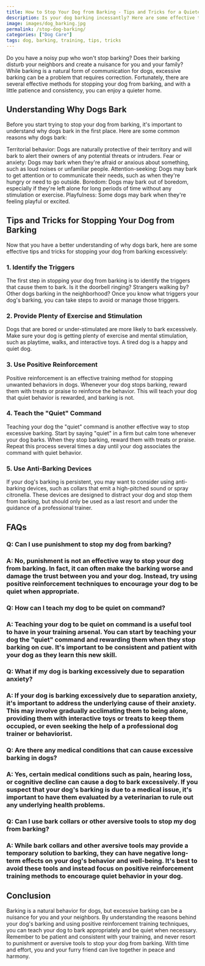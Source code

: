 ```yaml
---
title: How to Stop Your Dog from Barking - Tips and Tricks for a Quieter Home
description: Is your dog barking incessantly? Here are some effective tips and tricks to help you stop your dog from barking and achieve a quieter home.
image: images/dog_barking.jpg
permalink: /stop-dog-barking/
categories: ["Dog Care"]
tags: dog, barking, training, tips, tricks
---
```


Do you have a noisy pup who won't stop barking? Does their barking disturb your neighbors and create a nuisance for you and your family? While barking is a natural form of communication for dogs, excessive barking can be a problem that requires correction. Fortunately, there are several effective methods for stopping your dog from barking, and with a little patience and consistency, you can enjoy a quieter home.

## Understanding Why Dogs Bark

Before you start trying to stop your dog from barking, it's important to understand why dogs bark in the first place. Here are some common reasons why dogs bark:

Territorial behavior: Dogs are naturally protective of their territory and will bark to alert their owners of any potential threats or intruders.
Fear or anxiety: Dogs may bark when they're afraid or anxious about something, such as loud noises or unfamiliar people.
Attention-seeking: Dogs may bark to get attention or to communicate their needs, such as when they're hungry or need to go outside.
Boredom: Dogs may bark out of boredom, especially if they're left alone for long periods of time without any stimulation or exercise.
Playfulness: Some dogs may bark when they're feeling playful or excited.

## Tips and Tricks for Stopping Your Dog from Barking

Now that you have a better understanding of why dogs bark, here are some effective tips and tricks for stopping your dog from barking excessively:

### 1. Identify the Triggers
The first step in stopping your dog from barking is to identify the triggers that cause them to bark. Is it the doorbell ringing? Strangers walking by? Other dogs barking in the neighborhood? Once you know what triggers your dog's barking, you can take steps to avoid or manage those triggers.

### 2. Provide Plenty of Exercise and Stimulation
Dogs that are bored or under-stimulated are more likely to bark excessively. Make sure your dog is getting plenty of exercise and mental stimulation, such as playtime, walks, and interactive toys. A tired dog is a happy and quiet dog.

### 3. Use Positive Reinforcement
Positive reinforcement is an effective training method for stopping unwanted behaviors in dogs. Whenever your dog stops barking, reward them with treats or praise to reinforce the behavior. This will teach your dog that quiet behavior is rewarded, and barking is not.

### 4. Teach the "Quiet" Command
Teaching your dog the "quiet" command is another effective way to stop excessive barking. Start by saying "quiet" in a firm but calm tone whenever your dog barks. When they stop barking, reward them with treats or praise. Repeat this process several times a day until your dog associates the command with quiet behavior.

### 5. Use Anti-Barking Devices
If your dog's barking is persistent, you may want to consider using anti-barking devices, such as collars that emit a high-pitched sound or spray citronella. These devices are designed to distract your dog and stop them from barking, but should only be used as a last resort and under the guidance of a professional trainer.

## FAQs

### Q: Can I use punishment to stop my dog from barking?
### A: No, punishment is not an effective way to stop your dog from barking. In fact, it can often make the barking worse and damage the trust between you and your dog. Instead, try using positive reinforcement techniques to encourage your dog to be quiet when appropriate.

### Q: How can I teach my dog to be quiet on command?
### A: Teaching your dog to be quiet on command is a useful tool to have in your training arsenal. You can start by teaching your dog the "quiet" command and rewarding them when they stop barking on cue. It's important to be consistent and patient with your dog as they learn this new skill.

### Q: What if my dog is barking excessively due to separation anxiety?
### A: If your dog is barking excessively due to separation anxiety, it's important to address the underlying cause of their anxiety. This may involve gradually acclimating them to being alone, providing them with interactive toys or treats to keep them occupied, or even seeking the help of a professional dog trainer or behaviorist.

### Q: Are there any medical conditions that can cause excessive barking in dogs?
### A: Yes, certain medical conditions such as pain, hearing loss, or cognitive decline can cause a dog to bark excessively. If you suspect that your dog's barking is due to a medical issue, it's important to have them evaluated by a veterinarian to rule out any underlying health problems.

### Q: Can I use bark collars or other aversive tools to stop my dog from barking?
### A: While bark collars and other aversive tools may provide a temporary solution to barking, they can have negative long-term effects on your dog's behavior and well-being. It's best to avoid these tools and instead focus on positive reinforcement training methods to encourage quiet behavior in your dog.

## Conclusion

Barking is a natural behavior for dogs, but excessive barking can be a nuisance for you and your neighbors. By understanding the reasons behind your dog's barking and using positive reinforcement training techniques, you can teach your dog to bark appropriately and be quiet when necessary. Remember to be patient and consistent with your training, and never resort to punishment or aversive tools to stop your dog from barking. With time and effort, you and your furry friend can live together in peace and harmony.